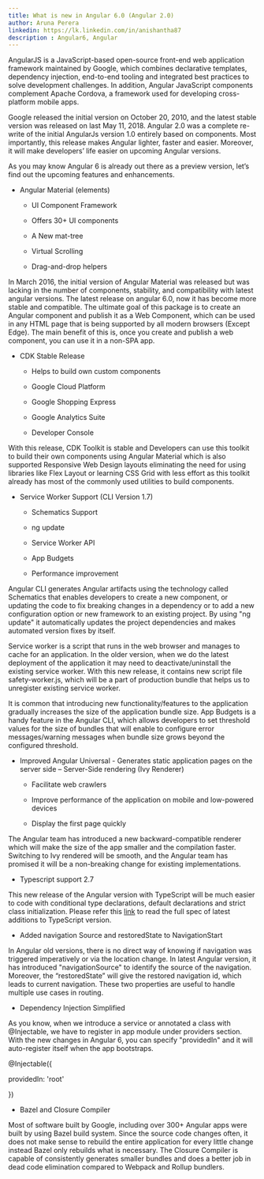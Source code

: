 ```yaml
---
title: What is new in Angular 6.0 (Angular 2.0)
author: Aruna Perera
linkedin: https://lk.linkedin.com/in/anishantha87
description : Angular6, Angular
---
```


AngularJS is a JavaScript-based open-source front-end web application framework maintained by Google, which combines declarative templates, dependency injection, end-to-end tooling and integrated best practices to solve development challenges. In addition, Angular JavaScript components complement Apache Cordova, a framework used for developing cross-platform mobile apps. 

Google released the initial version on October 20, 2010, and the latest stable version was released on last May 11, 2018. Angular 2.0 was a complete re-write of the initial AngularJs version 1.0 entirely based on components. Most importantly, this release makes Angular lighter, faster and easier. Moreover, it will make developers’ life easier on upcoming Angular versions.

As you may know Angular 6 is already out there as a preview version, let’s find out the upcoming features and enhancements.  

* Angular Material (elements)

    * UI Component Framework

    * Offers 30+ UI components

    * A New mat-tree

    * Virtual Scrolling

    * Drag-and-drop helpers 

In March 2016, the initial version of Angular Material was released but was lacking in the number of components, stability, and compatibility with latest angular versions. The latest release on angular 6.0, now it has become more stable and compatible. The ultimate goal of this package is to create an Angular component and publish it as a Web Component, which can be used in any HTML page that is being supported by all modern browsers (Except Edge). The main benefit of this is, once you create and publish a web component, you can use it in a non-SPA app.

* CDK Stable Release

    * Helps to build own custom components

    * Google Cloud Platform

    * Google Shopping Express

    * Google Analytics Suite

    * Developer Console

With this release, CDK Toolkit is stable and Developers can use this toolkit to build their own components using Angular Material which is also supported Responsive Web Design layouts eliminating the need for using libraries like Flex Layout or learning CSS Grid with less effort as this toolkit already has most of the commonly used utilities to build components.

* Service Worker Support (CLI Version 1.7)

    * Schematics Support

    * ng update

    * Service Worker API

    * App Budgets

    * Performance improvement

Angular CLI generates Angular artifacts using the technology called Schematics that enables developers to create a new component, or updating the code to fix breaking changes in a dependency or to add a new configuration option or new framework to an existing project. By using "ng update" it automatically updates the project dependencies and makes automated version fixes by itself. 

Service worker is a script that runs in the web browser and manages to cache for an application. In the older version, when we do the latest deployment of the application it may need to deactivate/uninstall the existing service worker. With this new release, it contains new script file safety-worker.js, which will be a part of production bundle that helps us to unregister existing service worker.

It is common that introducing new functionality/features to the application gradually increases the size of the application bundle size. App Budgets is a handy feature in the Angular CLI, which allows developers to set threshold values for the size of bundles that will enable to configure error messages/warning messages when bundle size grows beyond the configured threshold.

* Improved Angular Universal - Generates static application pages on the server side – Server-Side rendering  (Ivy Renderer)

    * Facilitate web crawlers

    * Improve performance of the application on mobile and low-powered devices

    * Display the first page quickly

The Angular team has introduced a new backward-compatible renderer which will make the size of the app smaller and the compilation faster. Switching to Ivy rendered will be smooth, and the Angular team has promised it will be a non-breaking change for existing implementations.

* Typescript support 2.7

This new release of the Angular version with TypeScript will be much easier to code with conditional type declarations, default declarations and strict class initialization. Please refer this [link](https://github.com/Microsoft/TypeScript/wiki/What's-new-in-TypeScript) to read the full spec of latest additions to TypeScript version.

* Added navigation Source and restoredState to NavigationStart

In Angular old versions, there is no direct way of knowing if navigation was triggered imperatively or via the location change. In latest Angular version, it has introduced "navigationSource" to identify the source of the navigation. Moreover, the “restoredState” will give the restored navigation id, which leads to current navigation. These two properties are useful to handle multiple use cases in routing.

* Dependency Injection Simplified 

As you know, when we introduce a service or annotated a class with @Injectable, we have to register in app module under providers section. With the new changes in Angular 6, you can specify "providedIn" and it will auto-register itself when the app bootstraps.

@Injectable({

  providedIn: 'root'

})

* Bazel and Closure Compiler

Most of software built by Google, including over 300+ Angular apps were built by using Bazel build system. Since the source code changes often, it does not make sense to rebuild the entire application for every little change instead Bazel only rebuilds what is necessary. The Closure Compiler is capable of consistently generates smaller bundles and does a better job in dead code elimination compared to Webpack and Rollup bundlers.

